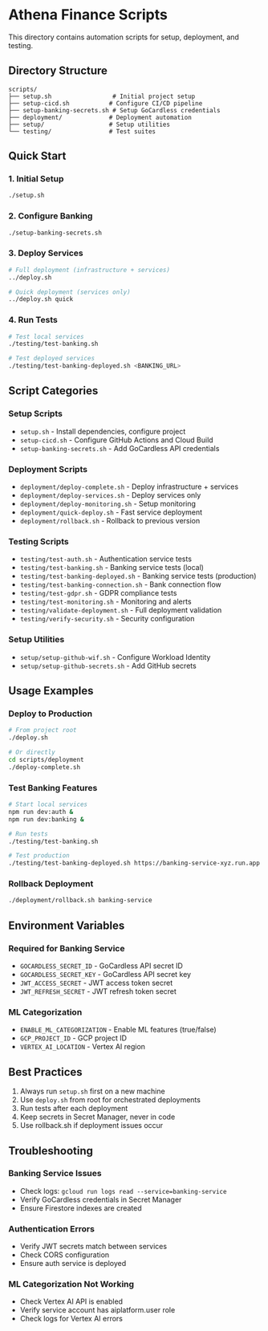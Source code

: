 # Athena Finance Scripts

This directory contains automation scripts for setup, deployment, and testing.

## Directory Structure

```
scripts/
├── setup.sh                 # Initial project setup
├── setup-cicd.sh           # Configure CI/CD pipeline
├── setup-banking-secrets.sh # Setup GoCardless credentials
├── deployment/             # Deployment automation
├── setup/                  # Setup utilities
└── testing/                # Test suites
```

## Quick Start

### 1. Initial Setup
```bash
./setup.sh
```

### 2. Configure Banking
```bash
./setup-banking-secrets.sh
```

### 3. Deploy Services
```bash
# Full deployment (infrastructure + services)
../deploy.sh

# Quick deployment (services only)
../deploy.sh quick
```

### 4. Run Tests
```bash
# Test local services
./testing/test-banking.sh

# Test deployed services
./testing/test-banking-deployed.sh <BANKING_URL>
```

## Script Categories

### Setup Scripts
- `setup.sh` - Install dependencies, configure project
- `setup-cicd.sh` - Configure GitHub Actions and Cloud Build
- `setup-banking-secrets.sh` - Add GoCardless API credentials

### Deployment Scripts
- `deployment/deploy-complete.sh` - Deploy infrastructure + services
- `deployment/deploy-services.sh` - Deploy services only
- `deployment/deploy-monitoring.sh` - Setup monitoring
- `deployment/quick-deploy.sh` - Fast service deployment
- `deployment/rollback.sh` - Rollback to previous version

### Testing Scripts
- `testing/test-auth.sh` - Authentication service tests
- `testing/test-banking.sh` - Banking service tests (local)
- `testing/test-banking-deployed.sh` - Banking service tests (production)
- `testing/test-banking-connection.sh` - Bank connection flow
- `testing/test-gdpr.sh` - GDPR compliance tests
- `testing/test-monitoring.sh` - Monitoring and alerts
- `testing/validate-deployment.sh` - Full deployment validation
- `testing/verify-security.sh` - Security configuration

### Setup Utilities
- `setup/setup-github-wif.sh` - Configure Workload Identity
- `setup/setup-github-secrets.sh` - Add GitHub secrets

## Usage Examples

### Deploy to Production
```bash
# From project root
./deploy.sh

# Or directly
cd scripts/deployment
./deploy-complete.sh
```

### Test Banking Features
```bash
# Start local services
npm run dev:auth &
npm run dev:banking &

# Run tests
./testing/test-banking.sh

# Test production
./testing/test-banking-deployed.sh https://banking-service-xyz.run.app
```

### Rollback Deployment
```bash
./deployment/rollback.sh banking-service
```

## Environment Variables

### Required for Banking Service
- `GOCARDLESS_SECRET_ID` - GoCardless API secret ID
- `GOCARDLESS_SECRET_KEY` - GoCardless API secret key
- `JWT_ACCESS_SECRET` - JWT access token secret
- `JWT_REFRESH_SECRET` - JWT refresh token secret

### ML Categorization
- `ENABLE_ML_CATEGORIZATION` - Enable ML features (true/false)
- `GCP_PROJECT_ID` - GCP project ID
- `VERTEX_AI_LOCATION` - Vertex AI region

## Best Practices

1. Always run `setup.sh` first on a new machine
2. Use `deploy.sh` from root for orchestrated deployments
3. Run tests after each deployment
4. Keep secrets in Secret Manager, never in code
5. Use rollback.sh if deployment issues occur

## Troubleshooting

### Banking Service Issues
- Check logs: `gcloud run logs read --service=banking-service`
- Verify GoCardless credentials in Secret Manager
- Ensure Firestore indexes are created

### Authentication Errors
- Verify JWT secrets match between services
- Check CORS configuration
- Ensure auth service is deployed

### ML Categorization Not Working
- Check Vertex AI API is enabled
- Verify service account has aiplatform.user role
- Check logs for Vertex AI errors